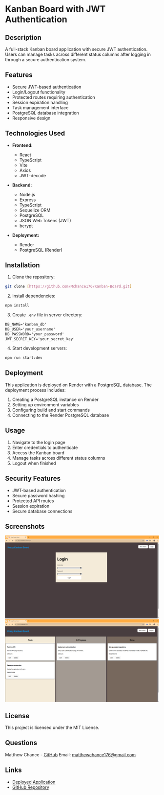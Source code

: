 # Kanban Board with JWT Authentication

## Description
A full-stack Kanban board application with secure JWT authentication. Users can manage tasks across different status columns after logging in through a secure authentication system.

## Features
- Secure JWT-based authentication
- Login/Logout functionality
- Protected routes requiring authentication
- Session expiration handling
- Task management interface
- PostgreSQL database integration
- Responsive design

## Technologies Used
- **Frontend:**
  - React
  - TypeScript
  - Vite
  - Axios
  - JWT-decode

- **Backend:**
  - Node.js
  - Express
  - TypeScript
  - Sequelize ORM
  - PostgreSQL
  - JSON Web Tokens (JWT)
  - bcrypt

- **Deployment:**
  - Render
  - PostgreSQL (Render)

## Installation

1. Clone the repository:
```bash
git clone [https://github.com/Mchance176/Kanban-Board.git]
```

2. Install dependencies:
```bash
npm install
```

3. Create `.env` file in server directory:
```env
DB_NAME='kanban_db'
DB_USER='your_username'
DB_PASSWORD='your_password'
JWT_SECRET_KEY='your_secret_key'
```

4. Start development servers:
```bash
npm run start:dev
```

## Deployment
This application is deployed on Render with a PostgreSQL database. The deployment process includes:

1. Creating a PostgreSQL instance on Render
2. Setting up environment variables
3. Configuring build and start commands
4. Connecting to the Render PostgreSQL database

## Usage
1. Navigate to the login page
2. Enter credentials to authenticate
3. Access the Kanban board
4. Manage tasks across different status columns
5. Logout when finished

## Security Features
- JWT-based authentication
- Secure password hashing
- Protected API routes
- Session expiration
- Secure database connections

## Screenshots
![Login Page](./Assets/14-01-login-page.png)
![Main Kanban Board](./Assets/14-02-main-page.png)


## License
This project is licensed under the MIT License.

## Questions
Matthew Chance - [GitHub](https://github.com/Mchance176)
Email: matthewchance176@gmail.com

## Links
- [Deployed Application](https://kanban-board-sz20.onrender.com/)
- [GitHub Repository](https://github.com/Mchance176/Kanban-Board.git)
